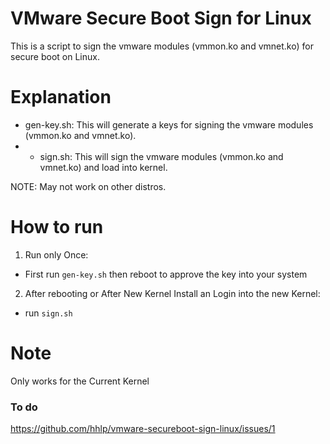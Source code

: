 # VMware Secure Boot Sign for Linux

This is a script to sign the vmware modules (vmmon.ko and vmnet.ko) for secure boot on Linux.

# Explanation

* gen-key.sh: This will generate a keys for signing the vmware modules (vmmon.ko and vmnet.ko).
* * sign.sh: This will sign the vmware modules (vmmon.ko and vmnet.ko) and load into kernel.

NOTE: May not work on other distros.

# How to run

1. Run only Once:
* First run `gen-key.sh` then reboot to approve the key into your system

2. After rebooting or After New Kernel Install an Login into the new Kernel:
* run `sign.sh`

# Note

Only works for the Current Kernel

### To do

https://github.com/hhlp/vmware-secureboot-sign-linux/issues/1
